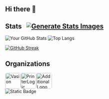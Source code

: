 ## Hi there 👋

<!--
**Tanner-Davison/Tanner-Davison** is a ✨ _special_ ✨ repository because its `README.md` (this file) appears on your GitHub profile.

Here are some ideas to get you started:

- 🔭 I’m currently working on ...
- 🌱 I’m currently learning ...
- 👯 I’m looking to collaborate on ...
- 🤔 I’m looking for help with ...
- 💬 Ask me about ...
- 📫 How to reach me: ...
- 😄 Pronouns: ...
- ⚡ Fun fact: ...
-->

## Stats   &nbsp; [![Generate Stats Images](https://github.com/jstrieb/github-stats/actions/workflows/main.yml/badge.svg)](https://github.com/jstrieb/github-stats/actions/workflows/main.yml)

  <img src="https://github-readme-stats.vercel.app/api?username=Tanner-Davison&show_icons=true&theme=highcontrast&hide_rank=true&hide=contribs" alt="Your GitHub Stats" />
  
  <img src="https://github-readme-stats.vercel.app/api/top-langs/?username=Tanner-Davison&layout=compact&theme=highcontrast" alt="Top Langs" />





[![GitHub Streak](https://streak-stats.demolab.com?user=Tanner-Davison&theme=highcontrast&border_radius=8)](https://git.io/streak-stats)

## Organizations

<div style="display: flex; align-items: center;">
  <a href="https://github.com/organization">
    <img src="https://avatars.githubusercontent.com/u/146381912?s=200&v=4" alt="Vasion" width="50" height="50" style="border-radius:10%">
  </a>
  <a href="https://www.linkedin.com/company/printerlogic">
    <img src="https://media.licdn.com/dms/image/v2/D560BAQFJ1bX91MKquA/company-logo_200_200/company-logo_200_200/0/1686233945592/printerlogic_logo?e=1732752000&v=beta&t=pjhwy_leD8chxYXrKhFcw8yaLnaeJRCA9fmvTE7AJg8" alt="PrinterLogic" width="50" height="50"style="border-radius:10%">
  </a>
<a href="https://thedavisonboys.com">
  <img src="https://yt3.googleusercontent.com/s4pwxp5c2n-jMytCDPeNST5Cgd-LkPztvhZLuR2Z9zVQ2LPURTeG3bjAv4vq9xeAIOOXU7Zd=s160-c-k-c0x00ffffff-no-rj" alt="Additional Logo" width="50" height="50" style="border-radius:10%">
</a>

</div>

<img src="https://img.shields.io/badge/full--stack_developer-vasion/printerlogic%2F-5B3D8E" alt="Static Badge">






